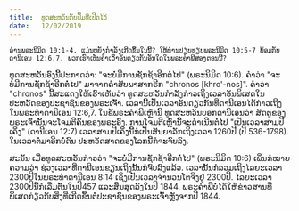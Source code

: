 ```yaml
---
title:  ທູດສະຫວັນກັບປຶ້ມທີ່ເປີດໄວ້
date:   12/02/2019
---
```


`ອ່ານພຣະນິມິດ 10:1-4. ແມ່ນຫຍັງກຳລັງເກີດຂຶ້ນໃນນີ້? ໃຫ້ທ່ານປຽບທຽບພຣະນິມິດ 10:5-7 ພ້ອມກັບດານີເອນ 12:6,7. ພວກເຮົາເຫັນຄຳເວົ້າອັນດຽວກັນອັນໃດໃນພຣະຄຳພີສອງຕອນນີ້?`

ທູດສະຫວັນອົງນີ້ປະກາດວ່າ: "ຈະບໍ່ມີການຊັກຊ້າອີກຕໍ່ໄປ" (ພຣະນິມິດ 10:6). ຄໍາວ່າ "ຈະບໍ່ມີການຊັກຊ້າອີກຕໍ່ໄປ" ມາຈາກຄໍາສັບພາສາກຣີກ "chronos [khro'-nos]". ຄໍາວ່າ "chronos" ນີ້ສະແດງໃຫ້ເຮົາເຫັນວ່າ ທູດສະຫວັນກຳລັງກ່າວເຖິງເວລາອັນພິເສດໃນປະຫວັດຂອງປະຊາຊົນຂອງພຣະເຈົ້າ. ເວລານີ້ເປັນເວລາອັນດຽວກັນທີ່ດານີເອນໄດ້ກ່າວເຖິງໃນພຣະທຳດານີເອນ 12:6,7. ໃນຂໍ້ພຣະຄໍາພີເຫຼົ່ານີ້ ທູດສະຫວັນບອກດານີເອນວ່າ ສັດຕູຂອງພຣະເຈົ້ານັ້ນຈະໂຈມຕີຄົນຂອງພຣະອົງ. ການໂຈມຕີເຫຼົ່ານີ້ຈະດຳເນີນຕໍ່ໄປ "ເປັນເວລາສາມປີເຄິ່ງ" (ດານີເອນ 12:7) ເວລາສາມປີເຄິ່ງນີ້ກໍເປັນສັນຍາລັກເຖິງເວລາ 1260ປີ (ປີ 536-1798). ໃນເວລາຕໍ່ມາອີກບໍ່ດົນ ປະຫວັດສາດຂອງໂລກນີ້ກໍຈະຈົບລົງ.

ສະນັ້ນ ເມື່ອທູດສະຫວັນກ່າວວ່າ "ຈະບໍ່ມີການຊັກຊ້າອີກຕໍ່ໄປ" (ພຣະນິມິດ 10:6) ເພິ່ນກໍໝາຍຄວາມວ່າ ຊ່ວງເວລາທີ່ດານີເອນຂຽນເຖິງນັ້ນກໍຈົບລົງແລ້ວ. ເວລານັ້ນກໍລວມເຖິງໄລຍະເວລາ 2300ປີໃນພຣະທຳດານີເອນ 8:14 ເຊິ່ງເປັນເວລາຈຳນວນໂຕຈິງຢູ່ 2300ປີ. ໄລຍະເວລາ 2300ປີນີ້ກໍເລີ່ມຕົ້ນໃນປີ457 ແລະສິ້ນສຸດລົງໃນປີ 1844. ພຣະຄຳພີບໍ່ໄດ້ໃຫ້ຂ່າວສານທີ່ພິເສດກ່ຽວກັບສິ່ງທີ່ເກີດຂຶ້ນຕໍ່ປະຊາຊົນຂອງພຣະເຈົ້າຫຼັງຈາກປີ 1844.
